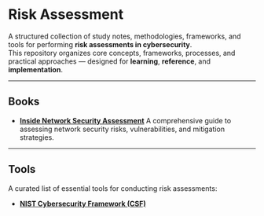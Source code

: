 # Risk Assessment

A structured collection of study notes, methodologies, frameworks, and tools for performing **risk assessments in cybersecurity**.  
This repository organizes core concepts, frameworks, processes, and practical approaches — designed for **learning**, **reference**, and **implementation**.

---

##  Books

- [**Inside Network Security Assessment**](./[Inside_Network_Security_Assessment)
  A comprehensive guide to assessing network security risks, vulnerabilities, and mitigation strategies.

---

##  Tools

A curated list of essential tools for conducting risk assessments:

- [**NIST Cybersecurity Framework (CSF)**](https://nvlpubs.nist.gov/nistpubs/CSWP/NIST.CSWP.29.pdf)



